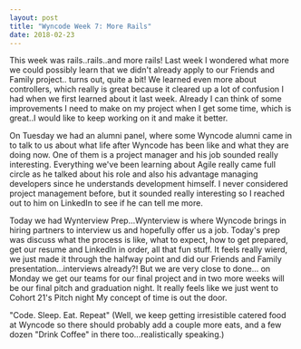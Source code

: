 ```yaml
---
layout: post
title: "Wyncode Week 7: More Rails"
date: 2018-02-23
---
```


This week was rails..rails..and more rails!  Last week I wondered what more we could possibly learn that we didn't already apply to our Friends and Family project.. turns out, quite a bit!  We learned even more about controllers, which really is great because it cleared up a lot of confusion I had when we first learned about it last week. Already I can think of some improvements I need to make on my project when I get some time, which is great..I would like to keep working on it and make it better.

On Tuesday we had an alumni panel, where some Wyncode alumni came in to talk to us about what life after Wyncode has been like and what they are doing now.  One of them is a project manager and his job sounded really interesting.  Everything we've been learning about Agile really came full circle as he talked about his role and also his advantage managing developers since he understands development himself.  I never considered project management before, but it sounded really interesting so I reached out to him on LinkedIn to see if he can tell me more.

Today we had Wynterview Prep...Wynterview is where Wyncode brings in hiring partners to interview us and hopefully offer us a job. Today's prep was discuss what the process is like, what to expect, how to get prepared, get our resume and LinkedIn in order, all that fun stuff. It feels really wierd, we just made it through the halfway point and did our Friends and Family presentation...interviews already?! But we are very close to done... on Monday we get our teams for our final project and in two more weeks will be our final pitch and graduation night.  It really feels like we just went to Cohort 21's Pitch night My concept of time is out the door.

"Code. Sleep. Eat. Repeat" (Well, we keep getting irresistible catered food at Wyncode so there should probably add a couple more eats, and a few dozen "Drink Coffee" in there too...realistically speaking.)